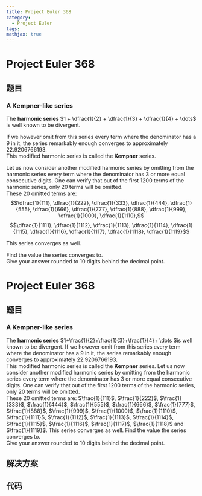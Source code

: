 ```yaml
---
title: Project Euler 368
category:
  - Project Euler
tags:
mathjax: true
---
```

<escape><!-- more --></escape>
    
# Project Euler 368
## 题目
### A Kempner-like series


The <b> harmonic series </b> $1 + \dfrac{1}{2} + \dfrac{1}{3} + \dfrac{1}{4} + \dots$ is well known to be divergent.

If we however omit from this series every term where the denominator has a 9 in it, the series remarkably enough converges to approximately 22.9206766193.<br />
This modified harmonic series is called the <b>Kempner</b> series.

Let us now consider another modified harmonic series by omitting from the harmonic series every term where the denominator has 3 or more equal consecutive digits.
One can verify that out of the first 1200 terms of the harmonic series, only 20 terms will be omitted.<br />
These 20 omitted terms are:
$$\dfrac{1}{111}, \dfrac{1}{222}, \dfrac{1}{333}, \dfrac{1}{444}, \dfrac{1}{555}, \dfrac{1}{666}, \dfrac{1}{777}, \dfrac{1}{888}, \dfrac{1}{999}, \dfrac{1}{1000}, \dfrac{1}{1110},$$
$$\dfrac{1}{1111}, \dfrac{1}{1112}, \dfrac{1}{1113}, \dfrac{1}{1114}, \dfrac{1}{1115}, \dfrac{1}{1116}, \dfrac{1}{1117}, \dfrac{1}{1118}, \dfrac{1}{1119}$$

This series converges as well.

Find the value the series converges to.<br />
Give your answer rounded to 10 digits behind the decimal point.


# Project Euler 368
## 题目
### A Kempner-like series

The <b>harmonic series</b> $1+\frac{1}{2}+\frac{1}{3}+\frac{1}{4}+ \dots $is well known to be divergent. 
If we however omit from this series every term where the denominator has a 9 in it, the series remarkably enough converges to approximately 22.9206766193.<br>This modified harmonic series is called the <b>Kempner</b> series.
Let us now consider another modified harmonic series by omitting from the harmonic series every term where the denominator has 3 or more equal consecutive digits. One can verify that out of the first 1200 terms of the harmonic series, only 20 terms will be omitted.<br>These 20 omitted terms are:
$\frac{1}{111}$, $\frac{1}{222}$, $\frac{1}{333}$, $\frac{1}{444}$, $\frac{1}{555}$, $\frac{1}{666}$, $\frac{1}{777}$, $\frac{1}{888}$, $\frac{1}{999}$, $\frac{1}{1000}$, $\frac{1}{1110}$,<br>$\frac{1}{1111}$, $\frac{1}{1112}$, $\frac{1}{1113}$, $\frac{1}{1114}$, $\frac{1}{1115}$, $\frac{1}{1116}$, $\frac{1}{1117}$, $\frac{1}{1118}$ and $\frac{1}{1119}$.
This series converges as well.
Find the value the series converges to.<br>Give your answer rounded to 10 digits behind the decimal point.


## 解决方案


## 代码


